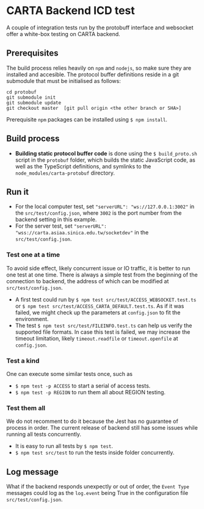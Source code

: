 # CARTA Backend ICD test
A couple of integration tests run by the protobuff interface and websocket offer a white-box testing on CARTA backend.

## Prerequisites
The build process relies heavily on `npm` and `nodejs`, so make sure they are installed and accesible. The protocol buffer definitions reside in a git submodule that must be initialised as follows:
```
cd protobuf
git submodule init
git submodule update
git checkout master  [git pull origin <the other branch or SHA>]
```
Prerequisite `npm` packages can be installed using `$ npm install`.

## Build process
* **Building static protocol buffer code** is done using the `$ build_proto.sh` script in the `protobuf` folder, which builds the static JavaScript code, as well as the TypeScript definitions, and symlinks to the `node_modules/carta-protobuf` directory.

## Run it
* For the local computer test, set
`"serverURL": "ws://127.0.0.1:3002"` 
in the `src/test/config.json`, where `3002` is the port number from the backend setting in this example.
* For the server test, set
`"serverURL": "wss://carta.asiaa.sinica.edu.tw/socketdev"` 
in the `src/test/config.json`.
### Test one at a time
To avoid side effect, likely concurrent issue or IO traffic, it is better to run one test at one time. There is always a simple test from the beginning of the connection to backend, the address of which can be modified at `src/test/config.json`.
* A first test could run by 
`$ npm test src/test/ACCESS_WEBSOCKET.test.ts` or 
`$ npm test src/test/ACCESS_CARTA_DEFAULT.test.ts`. 
As if it was failed, we might check up the parameters at `config.json` to fit the environment.
* The test `$ npm test src/test/FILEINFO.test.ts` can help us verify the supported file formats. In case this test is failed, we may increase the timeout limitation, likely `timeout.readfile` or `timeout.openfile` at `config.json`.

### Test a kind
One can execute some similar tests once, such as 
* `$ npm test -p ACCESS` to start a serial of access tests.
* `$ npm test -p REGION` to run them all about REGION testing.

### Test them all
We do not recomment to do it because the Jest has no guarantee of process in order. The current release of backend still has some issues while running all tests concurrently.
* It is easy to run all tests by `$ npm test`.
* `$ npm test src/test` to run the tests inside folder concurrently.

## Log message
What if the backend responds unexpectly or out of order, the `Event Type` messages could log as the `log.event` being True in the configuration file `src/test/config.json`.
